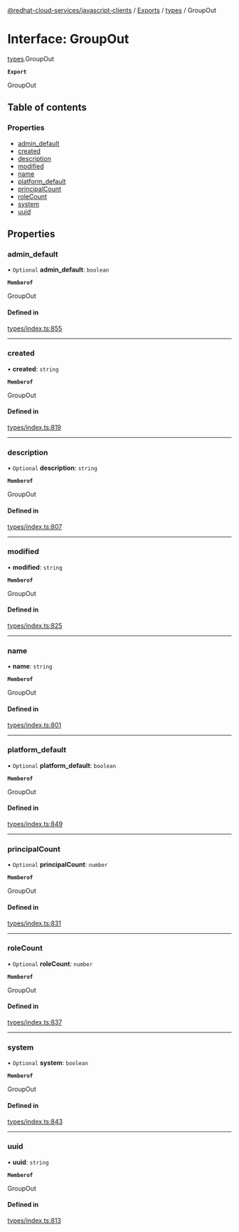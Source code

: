 [@redhat-cloud-services/javascript-clients](../README.md) / [Exports](../modules.md) / [types](../modules/types.md) / GroupOut

# Interface: GroupOut

[types](../modules/types.md).GroupOut

**`Export`**

GroupOut

## Table of contents

### Properties

- [admin\_default](types.GroupOut.md#admin_default)
- [created](types.GroupOut.md#created)
- [description](types.GroupOut.md#description)
- [modified](types.GroupOut.md#modified)
- [name](types.GroupOut.md#name)
- [platform\_default](types.GroupOut.md#platform_default)
- [principalCount](types.GroupOut.md#principalcount)
- [roleCount](types.GroupOut.md#rolecount)
- [system](types.GroupOut.md#system)
- [uuid](types.GroupOut.md#uuid)

## Properties

### admin\_default

• `Optional` **admin\_default**: `boolean`

**`Memberof`**

GroupOut

#### Defined in

[types/index.ts:855](https://github.com/RedHatInsights/javascript-clients/blob/main/packages/rbac/types/index.ts#L855)

___

### created

• **created**: `string`

**`Memberof`**

GroupOut

#### Defined in

[types/index.ts:819](https://github.com/RedHatInsights/javascript-clients/blob/main/packages/rbac/types/index.ts#L819)

___

### description

• `Optional` **description**: `string`

**`Memberof`**

GroupOut

#### Defined in

[types/index.ts:807](https://github.com/RedHatInsights/javascript-clients/blob/main/packages/rbac/types/index.ts#L807)

___

### modified

• **modified**: `string`

**`Memberof`**

GroupOut

#### Defined in

[types/index.ts:825](https://github.com/RedHatInsights/javascript-clients/blob/main/packages/rbac/types/index.ts#L825)

___

### name

• **name**: `string`

**`Memberof`**

GroupOut

#### Defined in

[types/index.ts:801](https://github.com/RedHatInsights/javascript-clients/blob/main/packages/rbac/types/index.ts#L801)

___

### platform\_default

• `Optional` **platform\_default**: `boolean`

**`Memberof`**

GroupOut

#### Defined in

[types/index.ts:849](https://github.com/RedHatInsights/javascript-clients/blob/main/packages/rbac/types/index.ts#L849)

___

### principalCount

• `Optional` **principalCount**: `number`

**`Memberof`**

GroupOut

#### Defined in

[types/index.ts:831](https://github.com/RedHatInsights/javascript-clients/blob/main/packages/rbac/types/index.ts#L831)

___

### roleCount

• `Optional` **roleCount**: `number`

**`Memberof`**

GroupOut

#### Defined in

[types/index.ts:837](https://github.com/RedHatInsights/javascript-clients/blob/main/packages/rbac/types/index.ts#L837)

___

### system

• `Optional` **system**: `boolean`

**`Memberof`**

GroupOut

#### Defined in

[types/index.ts:843](https://github.com/RedHatInsights/javascript-clients/blob/main/packages/rbac/types/index.ts#L843)

___

### uuid

• **uuid**: `string`

**`Memberof`**

GroupOut

#### Defined in

[types/index.ts:813](https://github.com/RedHatInsights/javascript-clients/blob/main/packages/rbac/types/index.ts#L813)
